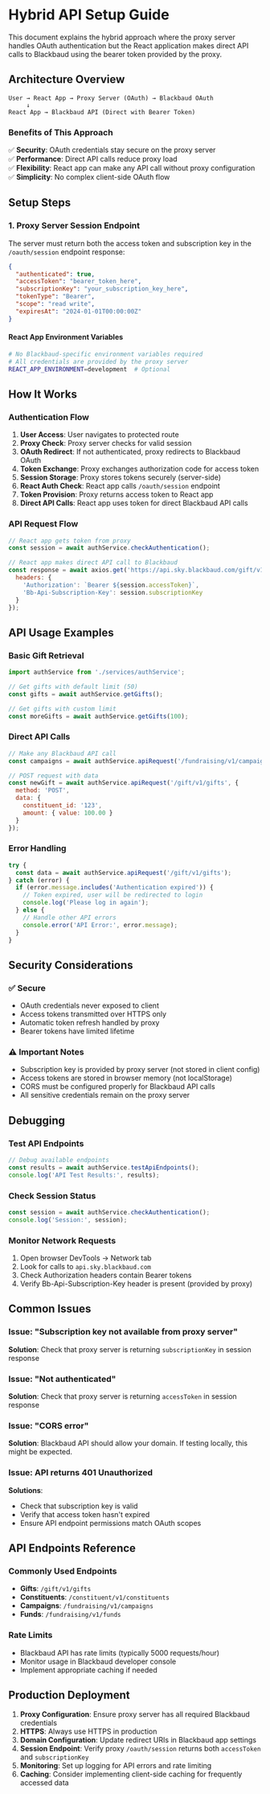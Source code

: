 # Hybrid API Setup Guide

This document explains the hybrid approach where the proxy server handles OAuth authentication but the React application makes direct API calls to Blackbaud using the bearer token provided by the proxy.

## Architecture Overview

```
User → React App → Proxy Server (OAuth) → Blackbaud OAuth
     ↓
React App → Blackbaud API (Direct with Bearer Token)
```

### Benefits of This Approach

✅ **Security**: OAuth credentials stay secure on the proxy server  
✅ **Performance**: Direct API calls reduce proxy load  
✅ **Flexibility**: React app can make any API call without proxy configuration  
✅ **Simplicity**: No complex client-side OAuth flow  

## Setup Steps

### 1. Proxy Server Session Endpoint

The server must return both the access token and subscription key in the `/oauth/session` endpoint response:

```json
{
  "authenticated": true,
  "accessToken": "bearer_token_here",
  "subscriptionKey": "your_subscription_key_here",
  "tokenType": "Bearer",
  "scope": "read write",
  "expiresAt": "2024-01-01T00:00:00Z"
}
```

#### React App Environment Variables
```bash
# No Blackbaud-specific environment variables required
# All credentials are provided by the proxy server
REACT_APP_ENVIRONMENT=development  # Optional
```

## How It Works

### Authentication Flow

1. **User Access**: User navigates to protected route
2. **Proxy Check**: Proxy server checks for valid session
3. **OAuth Redirect**: If not authenticated, proxy redirects to Blackbaud OAuth
4. **Token Exchange**: Proxy exchanges authorization code for access token
5. **Session Storage**: Proxy stores tokens securely (server-side)
6. **React Auth Check**: React app calls `/oauth/session` endpoint
7. **Token Provision**: Proxy returns access token to React app
8. **Direct API Calls**: React app uses token for direct Blackbaud API calls

### API Request Flow

```javascript
// React app gets token from proxy
const session = await authService.checkAuthentication();

// React app makes direct API call to Blackbaud
const response = await axios.get('https://api.sky.blackbaud.com/gift/v1/gifts', {
  headers: {
    'Authorization': `Bearer ${session.accessToken}`,
    'Bb-Api-Subscription-Key': session.subscriptionKey
  }
});
```

## API Usage Examples

### Basic Gift Retrieval
```javascript
import authService from './services/authService';

// Get gifts with default limit (50)
const gifts = await authService.getGifts();

// Get gifts with custom limit
const moreGifts = await authService.getGifts(100);
```

### Direct API Calls
```javascript
// Make any Blackbaud API call
const campaigns = await authService.apiRequest('/fundraising/v1/campaigns');

// POST request with data
const newGift = await authService.apiRequest('/gift/v1/gifts', {
  method: 'POST',
  data: {
    constituent_id: '123',
    amount: { value: 100.00 }
  }
});
```

### Error Handling
```javascript
try {
  const data = await authService.apiRequest('/gift/v1/gifts');
} catch (error) {
  if (error.message.includes('Authentication expired')) {
    // Token expired, user will be redirected to login
    console.log('Please log in again');
  } else {
    // Handle other API errors
    console.error('API Error:', error.message);
  }
}
```

## Security Considerations

### ✅ Secure
- OAuth credentials never exposed to client
- Access tokens transmitted over HTTPS only
- Automatic token refresh handled by proxy
- Bearer tokens have limited lifetime

### ⚠️ Important Notes
- Subscription key is provided by proxy server (not stored in client config)
- Access tokens are stored in browser memory (not localStorage)
- CORS must be configured properly for Blackbaud API calls
- All sensitive credentials remain on the proxy server

## Debugging

### Test API Endpoints
```javascript
// Debug available endpoints
const results = await authService.testApiEndpoints();
console.log('API Test Results:', results);
```

### Check Session Status
```javascript
const session = await authService.checkAuthentication();
console.log('Session:', session);
```

### Monitor Network Requests
1. Open browser DevTools → Network tab
2. Look for calls to `api.sky.blackbaud.com`
3. Check Authorization headers contain Bearer tokens
4. Verify Bb-Api-Subscription-Key header is present (provided by proxy)

## Common Issues

### Issue: "Subscription key not available from proxy server"
**Solution**: Check that proxy server is returning `subscriptionKey` in session response

### Issue: "Not authenticated"
**Solution**: Check that proxy server is returning `accessToken` in session response

### Issue: "CORS error"
**Solution**: Blackbaud API should allow your domain. If testing locally, this might be expected.

### Issue: API returns 401 Unauthorized
**Solutions**: 
- Check that subscription key is valid
- Verify that access token hasn't expired
- Ensure API endpoint permissions match OAuth scopes

## API Endpoints Reference

### Commonly Used Endpoints
- **Gifts**: `/gift/v1/gifts`
- **Constituents**: `/constituent/v1/constituents`
- **Campaigns**: `/fundraising/v1/campaigns`
- **Funds**: `/fundraising/v1/funds`

### Rate Limits
- Blackbaud API has rate limits (typically 5000 requests/hour)
- Monitor usage in Blackbaud developer console
- Implement appropriate caching if needed

## Production Deployment

1. **Proxy Configuration**: Ensure proxy server has all required Blackbaud credentials
2. **HTTPS**: Always use HTTPS in production
3. **Domain Configuration**: Update redirect URIs in Blackbaud app settings
4. **Session Endpoint**: Verify proxy `/oauth/session` returns both `accessToken` and `subscriptionKey`
5. **Monitoring**: Set up logging for API errors and rate limiting
6. **Caching**: Consider implementing client-side caching for frequently accessed data 